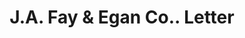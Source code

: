 ---
doi: 10.7916/D8DV2X09
date_other: '1916'
date_other_textual: '1916'
form: correspondence
genre:
- Letters (correspondence)
name:
- J.A. Fay & Egan Co.
object_in_context_url: https://biggert.cul.columbia.edu/items/view/ave_biggert_01260
subject_hierarchical_geographic:
- Cincinnati, Ohio, United States
subject_name:
- J.A. Fay & Egan Co.
title: J.A. Fay & Egan Co.. Letter
sort_title: J.A. Fay & Egan Co.. Letter
call_number: ave_biggert_01260
coordinates:
- 39.1,-84.51666666666667
pid: ave_biggert_01260
identifiers: ave_biggert_01260
thumbnail: https://derivativo-1.library.columbia.edu/iiif/2/ldpd:343145/full/!256,256/0/native.jpg
permalink: /biggert/ave_biggert_01260/
layout: iiif-image-page
---